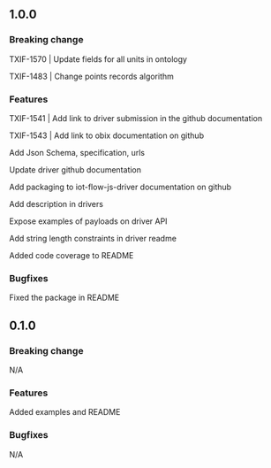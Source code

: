 ## 1.0.0

### Breaking change

TXIF-1570 | Update fields for all units in ontology

TXIF-1483 | Change points records algorithm

### Features

TXIF-1541 | Add link to driver submission in the github documentation

TXIF-1543 | Add link to obix documentation on github 

Add Json Schema, specification, urls

Update driver github documentation

Add packaging to iot-flow-js-driver documentation on github

Add description in drivers

Expose examples of payloads on driver API

Add string length constraints in driver readme

Added code coverage to README

### Bugfixes

Fixed the package in README

## 0.1.0

### Breaking change

N/A

### Features

Added examples and README

### Bugfixes

N/A
